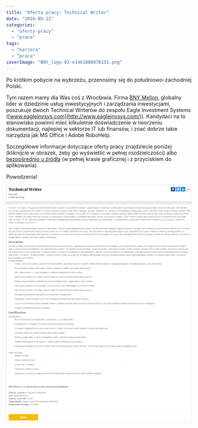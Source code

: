 ```yaml
---
title: "Oferta pracy: Technical Writer"
date: "2016-05-12"
categories:
  - "oferty-pracy"
  - "praca"
tags:
  - "kariera"
  - "praca"
coverImage: "BNY_logo-02-e1461880870151.png"
---
```


Po krótkim pobycie na wybrzeżu, przenosimy się do południowo-zachodniej Polski.

Tym razem mamy dla Was coś z Wrocławia. Firma [BNY Mellon](https://www.bnymellon.com/emea/en/home.jsp), globalny lider w dziedzinie usług inwestycyjnych i zarządzania inwestycjami, poszukuje dwóch Technical Writerów do zespołu Eagle Investment Systems ([www.eagleinvsys.com](http://www.eagleinvsys.com/)). Kandydaci na to stanowisko powinni mieć kilkuletnie doświadczenie w tworzeniu dokumentacji, najlepiej w sektorze IT lub finansów, i znać dobrze takie narzędzia jak MS Office i Adobe RoboHelp.

Szczegółowe informacje dotyczące oferty pracy znajdziecie poniżej (kliknijcie w obrazek, żeby go wyświetlić w pełnej rozdzielczości) albo [bezpośrednio u źródła](https://jobs.bnymellon.com/jobs/1517390/Wroclaw-Technical-Writer?lang=en-US) (w pełnej krasie graficznej i z przyciskiem do aplikowania).

Powodzenia!

[![bny_mellon_techwriter](images/bny_mellon_ogloszenie.png)](http://techwriter.pl/wp-content/uploads/2016/05/bny_mellon_ogloszenie.png)
